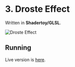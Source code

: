# 3. Droste Effect

Written in **Shadertoy/GLSL**.

![Droste Effect](droste.gif)

## Running

Live version is [here](https://www.shadertoy.com/view/4cSXRR).


